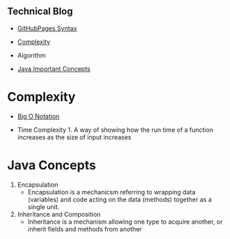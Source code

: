 ## Technical Blog


-  [GitHubPages Syntax](https://help.github.com/en/articles/basic-writing-and-formatting-syntax)
-  [Complexity](#complexity)
 


- Algorithm
- [Java Important Concepts](#JavaConcepts)


# Complexity
  -  [Big O Notation](https://www.youtube.com/watch?v=v4cd1O4zkGw)
  
  -  Time Complexity
    1. A way of showing how the run time of a function increases as the size of input increases
  
# Java Concepts
1. Encapsulation 
    - Encapsulation is a mechanicsm referring to wrapping data (variables) and code acting on the 
    data (methods) together as a single unit.
2. Inheritance and Composition
    - Inheritance is a mechanism allowing one type to acquire another,  or inherit fields and methods from another
    

